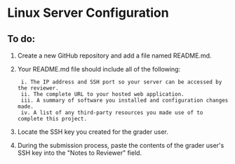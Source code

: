 # Linux Server Configuration

## To do:

1. Create a new GitHub repository and add a file named README.md.
2. Your README.md file should include all of the following:

        i. The IP address and SSH port so your server can be accessed by the reviewer.
        ii. The complete URL to your hosted web application.
        iii. A summary of software you installed and configuration changes made.
        iv. A list of any third-party resources you made use of to complete this project.

3. Locate the SSH key you created for the grader user.
4. During the submission process, paste the contents of the grader user's SSH key into the "Notes to Reviewer" field.